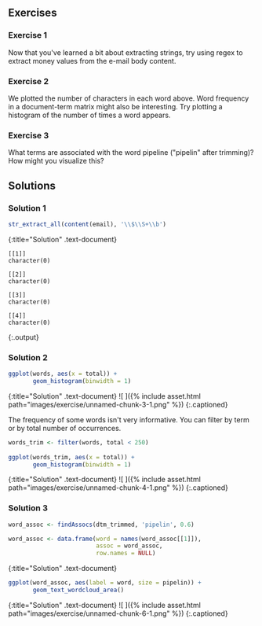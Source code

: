 ---
---

## Exercises

### Exercise 1

Now that you've learned a bit about extracting strings, try using regex to extract 
money values from the e-mail body content. 

### Exercise 2

We plotted the number of characters in each word above.  Word frequency in a document-term matrix might also be interesting. Try plotting a histogram of the number of times a word appears. 

### Exercise 3

What terms are associated with the word pipeline ("pipelin" after trimming)?  How might you visualize this? 


## Solutions



### Solution 1



~~~r
str_extract_all(content(email), '\\$\\S+\\b') 
~~~
{:title="Solution" .text-document}


~~~
[[1]]
character(0)

[[2]]
character(0)

[[3]]
character(0)

[[4]]
character(0)
~~~
{:.output}


### Solution 2



~~~r
ggplot(words, aes(x = total)) +
       geom_histogram(binwidth = 1)
~~~
{:title="Solution" .text-document}
![ ]({% include asset.html path="images/exercise/unnamed-chunk-3-1.png" %})
{:.captioned}

The frequency of some words isn't very informative.  You can filter by term or by total number of occurrences. 



~~~r
words_trim <- filter(words, total < 250)
         
ggplot(words_trim, aes(x = total)) +
       geom_histogram(binwidth = 1)  
~~~
{:title="Solution" .text-document}
![ ]({% include asset.html path="images/exercise/unnamed-chunk-4-1.png" %})
{:.captioned}

### Solution 3



~~~r
word_assoc <- findAssocs(dtm_trimmed, 'pipelin', 0.6)

word_assoc <- data.frame(word = names(word_assoc[[1]]),
                         assoc = word_assoc,
                         row.names = NULL)  
~~~
{:title="Solution" .text-document}




~~~r
ggplot(word_assoc, aes(label = word, size = pipelin)) +
       geom_text_wordcloud_area()
~~~
{:title="Solution" .text-document}
![ ]({% include asset.html path="images/exercise/unnamed-chunk-6-1.png" %})
{:.captioned}

